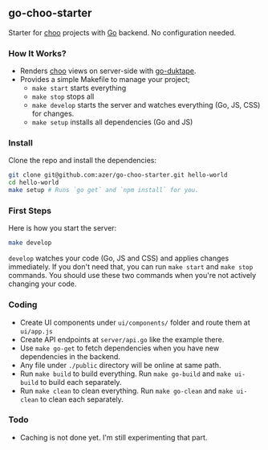 ## go-choo-starter

Starter for [choo](https://github.com/yoshuawuyts/choo) projects with [Go](http://golang.org) backend. No configuration needed.

### How It Works?

* Renders [choo](https://github.com/yoshuawuyts/choo) views on server-side with [go-duktape](https://github.com/olebedev/go-duktape).
* Provides a simple Makefile to manage your project;
  * `make start` starts everything
  * `make stop` stops all
  * `make develop` starts the server and watches everything (Go, JS, CSS) for changes.
  * `make setup` installs all dependencies (Go and JS)

### Install

Clone the repo and install the dependencies:

```bash
git clone git@github.com:azer/go-choo-starter.git hello-world
cd hello-world
make setup # Runs `go get` and `npm install` for you.
```

### First Steps

Here is how you start the server:

```bash
make develop
```

`develop` watches your code (Go, JS and CSS) and applies changes immediately. If you don't need that, you can run `make start` and `make stop` commands. You should use these two commands when you're not actively changing your code.

### Coding

* Create UI components under `ui/components/` folder and route them at `ui/app.js`
* Create API endpoints at `server/api.go` like the example there.
* Use `make go-get` to fetch dependencies when you have new dependencies in the backend.
* Any file under `./public` directory will be online at same path.
* Run `make build` to build everything. Run `make go-build` and `make ui-build` to build each separately.
* Run `make clean` to clean everything. Run `make go-clean` and `make ui-clean` to clean each separately.

### Todo

* Caching is not done yet. I'm still experimenting that part. 
